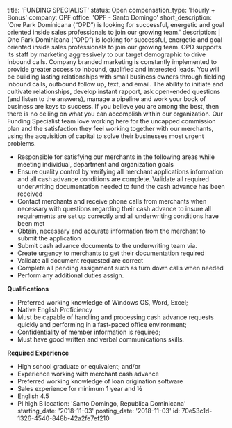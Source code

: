 title: 'FUNDING SPECIALIST'
status: Open
compensation_type: 'Hourly + Bonus'
company: OPF
office: 'OPF - Santo Domingo'
short_description: 'One Park Dominicana (“OPD”) is looking for successful, energetic and goal oriented inside sales professionals to join our growing team.'
description: |
  One Park Dominicana (“OPD”) is looking for successful, energetic and goal oriented inside sales professionals to join our growing team. OPD supports its staff by marketing aggressively to our target demographic to drive inbound calls. Company branded marketing is constantly implemented to provide greater access to inbound, qualified and interested leads. You will be building lasting relationships with small business owners through fielding inbound calls, outbound follow up, text, and email. The ability to initiate and cultivate relationships, develop instant rapport, ask open-ended questions (and listen to the answers), manage a pipeline and work your book of business are keys to success. If you believe you are among the best, then there is no ceiling on what you can accomplish within our organization. 
  Our Funding Specialist team love working here for the uncapped commission plan and the satisfaction they feel working together with our merchants, using the acquisition of capital to solve their businesses most urgent problems.
  
  - Responsible for satisfying our merchants in the following areas while meeting individual, department and organization goals
  - Ensure quality control by verifying all merchant applications information and all cash advance conditions are complete. Validate all required underwriting documentation needed to fund the cash advance has been received 
  - Contact merchants and receive phone calls from merchants when necessary with questions regarding their cash advance to insure all requirements are set up correctly and all underwriting conditions have been met
  - Obtain, necessary and accurate information from the merchant to submit the application 
  - Submit cash advance documents to the underwriting team via. 
  - Create urgency to merchants to get their documentation required 
  - Validate all document requested are correct 
  - Complete all pending assignment such as turn down calls when needed 
  - Perform any additional duties assign.
  
  **Qualifications**
  - Preferred working knowledge of Windows OS, Word, Excel; 
  - Native English Proficiency 
  - Must be capable of handling and processing cash advance requests quickly and performing in a fast-paced office environment; 
  - Confidentiality of member information is required; 
  - Must have good written and verbal communications skills. 
  
  **Required Experience**
  - High school graduate or equivalent; and/or 
  - Experience working with merchant cash advance 
  - Preferred working knowledge of loan origination software
  - Sales experience for minimum 1 year and ½ 
  - English 4.5
  - PI high B
location: 'Santo Domingo, Republica Dominicana'
starting_date: '2018-11-03'
posting_date: '2018-11-03'
id: 70e53c1d-1326-4540-848b-42a2fe7ef210
